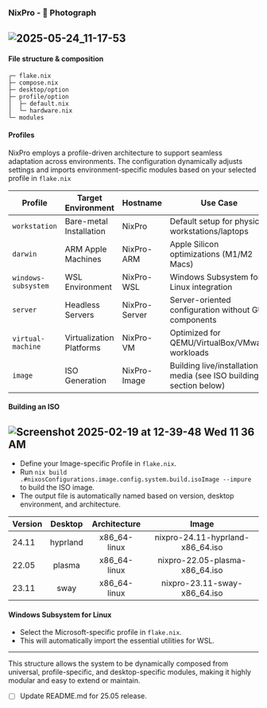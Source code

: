 ### NixPro - 📸 Photograph
![2025-05-24_11-17-53](https://github.com/user-attachments/assets/c39739ee-9967-48a5-a32d-aab0a0cfd8fa)
---
#### File structure & composition
```
┌─ flake.nix
├─ compose.nix
├─ desktop/option
├─ profile/option
│  ├─ default.nix
│  └─ hardware.nix
└─ modules
```
#### Profiles
NixPro employs a profile-driven architecture to support seamless adaptation across environments. The configuration dynamically adjusts settings and imports environment-specific modules based on your selected profile in `flake.nix`

| Profile             | Target Environment       | Hostname         | Use Case                                                                 |
|---------------------|--------------------------|------------------|-------------------------------------------------------------------------|
| `workstation`       | Bare-metal Installation  | NixPro           | Default setup for physical workstations/laptops                         |
| `darwin`            | ARM Apple Machines       | NixPro-ARM       | Apple Silicon optimizations (M1/M2 Macs)                                |
| `windows-subsystem` | WSL Environment          | NixPro-WSL       | Windows Subsystem for Linux integration                                 |
| `server`            | Headless Servers         | NixPro-Server    | Server-oriented configuration without GUI components                    |
| `virtual-machine`   | Virtualization Platforms | NixPro-VM        | Optimized for QEMU/VirtualBox/VMware workloads                          |
| `image`             | ISO Generation           | NixPro-Image     | Building live/installation media (see ISO building section below)       |
#### Building an ISO
![Screenshot 2025-02-19 at 12-39-48 Wed 11 36 AM](https://github.com/user-attachments/assets/8056f514-e651-4cf8-97f6-b439d39f0a01)
---
- Define your Image-specific Profile in `flake.nix`.
- Run `nix build .#nixosConfigurations.image.config.system.build.isoImage --impure` to build the ISO image.
- The output file is automatically named based on version, desktop environment, and architecture.

| Version | Desktop  | Architecture  | Image                              |
| :------ | :------: | :-----------: | :---------------------------------: |
| 24.11   | hyprland | x86_64-linux  | nixpro-24.11-hyprland-x86_64.iso     |
| 22.05   | plasma   | x86_64-linux  | nixpro-22.05-plasma-x86_64.iso       |
| 23.11   | sway     | x86_64-linux  | nixpro-23.11-sway-x86_64.iso         |
#### Windows Subsystem for Linux
- Select the Microsoft-specific profile in `flake.nix`.
- This will automatically import the essential utilities for WSL.
---
This structure allows the system to be dynamically composed from universal, profile-specific, and desktop-specific modules, making it highly modular and easy to extend or maintain.
- [ ] Update README.md for 25.05 release.
